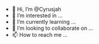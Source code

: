 - 👋 Hi, I’m @Cyrusjah
- 👀 I’m interested in ...
- 🌱 I’m currently learning ...
- 💞️ I’m looking to collaborate on ...
- 📫 How to reach me ...

<!---
Cyrusjah/Cyrusjah is a ✨ special ✨ repository because its `README.md` (this file) appears on your GitHub profile.
You can click the Preview link to take a look at your changes.
--->
